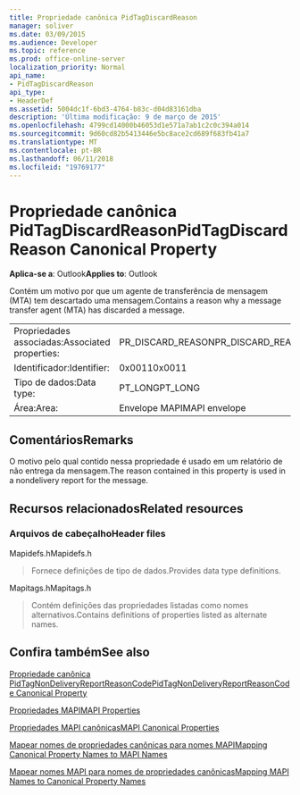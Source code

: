 ```yaml
---
title: Propriedade canônica PidTagDiscardReason
manager: soliver
ms.date: 03/09/2015
ms.audience: Developer
ms.topic: reference
ms.prod: office-online-server
localization_priority: Normal
api_name:
- PidTagDiscardReason
api_type:
- HeaderDef
ms.assetid: 5004dc1f-6bd3-4764-b83c-d04d83161dba
description: 'Última modificação: 9 de março de 2015'
ms.openlocfilehash: 4799cd14000b46053d1e571a7ab1c2c0c394a014
ms.sourcegitcommit: 9d60cd82b5413446e5bc8ace2cd689f683fb41a7
ms.translationtype: MT
ms.contentlocale: pt-BR
ms.lasthandoff: 06/11/2018
ms.locfileid: "19769177"
---
```

# <a name="pidtagdiscardreason-canonical-property"></a><span data-ttu-id="45d24-103">Propriedade canônica PidTagDiscardReason</span><span class="sxs-lookup"><span data-stu-id="45d24-103">PidTagDiscardReason Canonical Property</span></span>

  
  
<span data-ttu-id="45d24-104">**Aplica-se a**: Outlook</span><span class="sxs-lookup"><span data-stu-id="45d24-104">**Applies to**: Outlook</span></span> 
  
<span data-ttu-id="45d24-105">Contém um motivo por que um agente de transferência de mensagem (MTA) tem descartado uma mensagem.</span><span class="sxs-lookup"><span data-stu-id="45d24-105">Contains a reason why a message transfer agent (MTA) has discarded a message.</span></span> 
  
|||
|:-----|:-----|
|<span data-ttu-id="45d24-106">Propriedades associadas:</span><span class="sxs-lookup"><span data-stu-id="45d24-106">Associated properties:</span></span>  <br/> |<span data-ttu-id="45d24-107">PR_DISCARD_REASON</span><span class="sxs-lookup"><span data-stu-id="45d24-107">PR_DISCARD_REASON</span></span>  <br/> |
|<span data-ttu-id="45d24-108">Identificador:</span><span class="sxs-lookup"><span data-stu-id="45d24-108">Identifier:</span></span>  <br/> |<span data-ttu-id="45d24-109">0x0011</span><span class="sxs-lookup"><span data-stu-id="45d24-109">0x0011</span></span>  <br/> |
|<span data-ttu-id="45d24-110">Tipo de dados:</span><span class="sxs-lookup"><span data-stu-id="45d24-110">Data type:</span></span>  <br/> |<span data-ttu-id="45d24-111">PT_LONG</span><span class="sxs-lookup"><span data-stu-id="45d24-111">PT_LONG</span></span>  <br/> |
|<span data-ttu-id="45d24-112">Área:</span><span class="sxs-lookup"><span data-stu-id="45d24-112">Area:</span></span>  <br/> |<span data-ttu-id="45d24-113">Envelope MAPI</span><span class="sxs-lookup"><span data-stu-id="45d24-113">MAPI envelope</span></span>  <br/> |
   
## <a name="remarks"></a><span data-ttu-id="45d24-114">Comentários</span><span class="sxs-lookup"><span data-stu-id="45d24-114">Remarks</span></span>

<span data-ttu-id="45d24-115">O motivo pelo qual contido nessa propriedade é usado em um relatório de não entrega da mensagem.</span><span class="sxs-lookup"><span data-stu-id="45d24-115">The reason contained in this property is used in a nondelivery report for the message.</span></span>
  
## <a name="related-resources"></a><span data-ttu-id="45d24-116">Recursos relacionados</span><span class="sxs-lookup"><span data-stu-id="45d24-116">Related resources</span></span>

### <a name="header-files"></a><span data-ttu-id="45d24-117">Arquivos de cabeçalho</span><span class="sxs-lookup"><span data-stu-id="45d24-117">Header files</span></span>

<span data-ttu-id="45d24-118">Mapidefs.h</span><span class="sxs-lookup"><span data-stu-id="45d24-118">Mapidefs.h</span></span>
  
> <span data-ttu-id="45d24-119">Fornece definições de tipo de dados.</span><span class="sxs-lookup"><span data-stu-id="45d24-119">Provides data type definitions.</span></span>
    
<span data-ttu-id="45d24-120">Mapitags.h</span><span class="sxs-lookup"><span data-stu-id="45d24-120">Mapitags.h</span></span>
  
> <span data-ttu-id="45d24-121">Contém definições das propriedades listadas como nomes alternativos.</span><span class="sxs-lookup"><span data-stu-id="45d24-121">Contains definitions of properties listed as alternate names.</span></span>
    
## <a name="see-also"></a><span data-ttu-id="45d24-122">Confira também</span><span class="sxs-lookup"><span data-stu-id="45d24-122">See also</span></span>



[<span data-ttu-id="45d24-123">Propriedade canônica PidTagNonDeliveryReportReasonCode</span><span class="sxs-lookup"><span data-stu-id="45d24-123">PidTagNonDeliveryReportReasonCode Canonical Property</span></span>](pidtagnondeliveryreportreasoncode-canonical-property.md)


[<span data-ttu-id="45d24-124">Propriedades MAPI</span><span class="sxs-lookup"><span data-stu-id="45d24-124">MAPI Properties</span></span>](mapi-properties.md)
  
[<span data-ttu-id="45d24-125">Propriedades MAPI canônicas</span><span class="sxs-lookup"><span data-stu-id="45d24-125">MAPI Canonical Properties</span></span>](mapi-canonical-properties.md)
  
[<span data-ttu-id="45d24-126">Mapear nomes de propriedades canônicas para nomes MAPI</span><span class="sxs-lookup"><span data-stu-id="45d24-126">Mapping Canonical Property Names to MAPI Names</span></span>](mapping-canonical-property-names-to-mapi-names.md)
  
[<span data-ttu-id="45d24-127">Mapear nomes MAPI para nomes de propriedades canônicas</span><span class="sxs-lookup"><span data-stu-id="45d24-127">Mapping MAPI Names to Canonical Property Names</span></span>](mapping-mapi-names-to-canonical-property-names.md)

